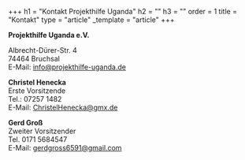 +++
h1 = "Kontakt Projekthilfe Uganda"
h2 = ""
h3 = ""
order = 1
title = "Kontakt"
type = "article"
_template = "article"
+++

**Projekthilfe Uganda e.V.**

Albrecht-Dürer-Str. 4  
74464 Bruchsal  
E-Mail: [info@projekthilfe-uganda.de](mailto:info@projekthilfe-uganda.de?subject=Informationen&body=)

**Christel Henecka**  
Erste Vorsitzende  
Tel.: 07257 1482  
E-Mail: [ChristelHenecka@gmx.de](mailto:ChristelHenecka@gmx.de)

**Gerd Groß**  
Zweiter Vorsitzender  
Tel. 0171 5684547  
E-Mail: [gerdgross6591@gmail.com](mailto:gerdgross6591@gmail.com)
